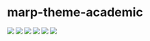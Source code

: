 # marp-theme-academic

![](./demo.001.png)
![](./demo.002.png)
![](./demo.003.png)
![](./demo.004.png)
![](./demo.005.png)
![](./demo.006.png)